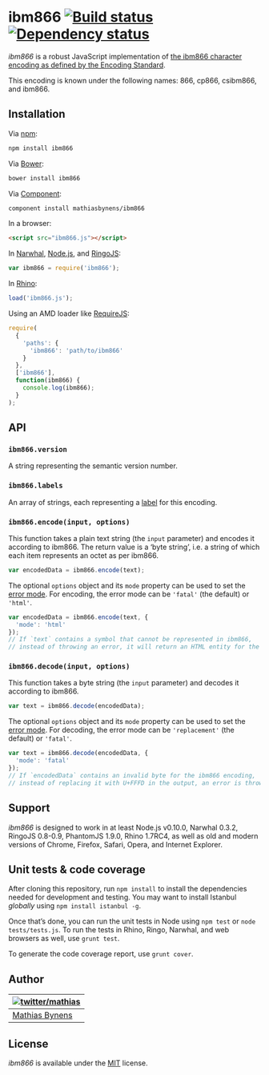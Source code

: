 # ibm866 [![Build status](https://travis-ci.org/mathiasbynens/ibm866.svg?branch=master)](https://travis-ci.org/mathiasbynens/ibm866) [![Dependency status](https://gemnasium.com/mathiasbynens/ibm866.svg)](https://gemnasium.com/mathiasbynens/ibm866)

_ibm866_ is a robust JavaScript implementation of [the ibm866 character encoding as defined by the Encoding Standard](http://encoding.spec.whatwg.org/#ibm866).

This encoding is known under the following names: 866, cp866, csibm866, and ibm866.

## Installation

Via [npm](http://npmjs.org/):

```bash
npm install ibm866
```

Via [Bower](http://bower.io/):

```bash
bower install ibm866
```

Via [Component](https://github.com/component/component):

```bash
component install mathiasbynens/ibm866
```

In a browser:

```html
<script src="ibm866.js"></script>
```

In [Narwhal](http://narwhaljs.org/), [Node.js](http://nodejs.org/), and [RingoJS](http://ringojs.org/):

```js
var ibm866 = require('ibm866');
```

In [Rhino](http://www.mozilla.org/rhino/):

```js
load('ibm866.js');
```

Using an AMD loader like [RequireJS](http://requirejs.org/):

```js
require(
  {
    'paths': {
      'ibm866': 'path/to/ibm866'
    }
  },
  ['ibm866'],
  function(ibm866) {
    console.log(ibm866);
  }
);
```

## API

### `ibm866.version`

A string representing the semantic version number.

### `ibm866.labels`

An array of strings, each representing a [label](http://encoding.spec.whatwg.org/#label) for this encoding.

### `ibm866.encode(input, options)`

This function takes a plain text string (the `input` parameter) and encodes it according to ibm866. The return value is a ‘byte string’, i.e. a string of which each item represents an octet as per ibm866.

```js
var encodedData = ibm866.encode(text);
```

The optional `options` object and its `mode` property can be used to set the [error mode](http://encoding.spec.whatwg.org/#error-mode). For encoding, the error mode can be `'fatal'` (the default) or `'html'`.

```js
var encodedData = ibm866.encode(text, {
  'mode': 'html'
});
// If `text` contains a symbol that cannot be represented in ibm866,
// instead of throwing an error, it will return an HTML entity for the symbol.
```

### `ibm866.decode(input, options)`

This function takes a byte string (the `input` parameter) and decodes it according to ibm866.

```js
var text = ibm866.decode(encodedData);
```

The optional `options` object and its `mode` property can be used to set the [error mode](http://encoding.spec.whatwg.org/#error-mode). For decoding, the error mode can be `'replacement'` (the default) or `'fatal'`.

```js
var text = ibm866.decode(encodedData, {
  'mode': 'fatal'
});
// If `encodedData` contains an invalid byte for the ibm866 encoding,
// instead of replacing it with U+FFFD in the output, an error is thrown.
```

## Support

_ibm866_ is designed to work in at least Node.js v0.10.0, Narwhal 0.3.2, RingoJS 0.8-0.9, PhantomJS 1.9.0, Rhino 1.7RC4, as well as old and modern versions of Chrome, Firefox, Safari, Opera, and Internet Explorer.

## Unit tests & code coverage

After cloning this repository, run `npm install` to install the dependencies needed for development and testing. You may want to install Istanbul _globally_ using `npm install istanbul -g`.

Once that’s done, you can run the unit tests in Node using `npm test` or `node tests/tests.js`. To run the tests in Rhino, Ringo, Narwhal, and web browsers as well, use `grunt test`.

To generate the code coverage report, use `grunt cover`.

## Author

| [![twitter/mathias](https://gravatar.com/avatar/24e08a9ea84deb17ae121074d0f17125?s=70)](https://twitter.com/mathias "Follow @mathias on Twitter") |
|---|
| [Mathias Bynens](http://mathiasbynens.be/) |

## License

_ibm866_ is available under the [MIT](http://mths.be/mit) license.
